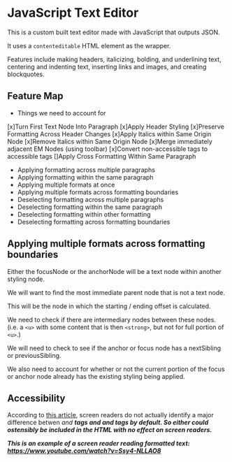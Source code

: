 # JavaScript Text Editor

This is a custom built text editor made with JavaScript that outputs JSON.

It uses a `contenteditable` HTML element as the wrapper.

Features include making headers, italicizing, bolding, and underlining text, centering and indenting text, inserting links and images, and creating blockquotes.

## Feature Map

- Things we need to account for

[x]Turn First Text Node Into Paragraph
[x]Apply Header Styling
[x]Preserve Formatting Across Header Changes
[x]Apply Italics within Same Origin Node
[x]Remove Italics within Same Origin Node
[x]Merge immediately adjacent EM Nodes (using toolbar)
[x]Convert non-accessible tags to accessible tags
[]Apply Cross Formatting Within Same Paragraph

- Applying formatting across multiple paragraphs
- Applying formatting within the same paragraph
- Applying multiple formats at once
- Applying multiple formats across formatting boundaries
- Deselecting formatting across multiple paragraphs
- Deselecting formatting within the same paragraph
- Deselecting formatting within other formatting
- Deselecting formatting across formatting boundaries

## Applying multiple formats across formatting boundaries

Either the focusNode or the anchorNode will be a text node within another
styling node.

We will want to find the most immediate parent node that is not a text node.

This will be the node in which the starting / ending offset is calculated.

We need to check if there are intermediary nodes between these nodes. (i.e. a `<u>` with some content that is then `<strong>`, but not for full portion of `<u>`.)

We will need to check to see if the anchor or focus node has a nextSibling or previousSibling.

We also need to account for whether or not the current portion of the focus or anchor node already has the existing styling being applied.

## Accessibility

According to <a href="https://www.tpgi.com/screen-readers-support-for-text-level-html-semantics/">this article</a>, screen readers do not actually identify a major difference betwen <i> and <b> tags and <em> and <strong> tags by default. So either could ostensibly be included in the HTML with no effect on screen readers.

This is an example of a screen reader reading formatted text: https://www.youtube.com/watch?v=Ssy4-NLLAO8
